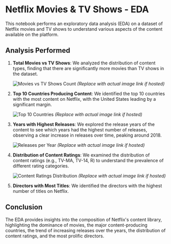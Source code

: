 # Netflix Movies & TV Shows - EDA

This notebook performs an exploratory data analysis (EDA) on a dataset of Netflix movies and TV shows to understand various aspects of the content available on the platform.

## Analysis Performed

1.  **Total Movies vs TV Shows**: We analyzed the distribution of content types, finding that there are significantly more movies than TV shows in the dataset.

    ![Movies vs TV Shows Count](https://user-images.githubusercontent.com/your-image-link-here/movies_vs_tv_shows.png) *(Replace with actual image link if hosted)*

2.  **Top 10 Countries Producing Content**: We identified the top 10 countries with the most content on Netflix, with the United States leading by a significant margin.

    ![Top 10 Countries](https://user-images.githubusercontent.com/your-image-link-here/top_countries.png) *(Replace with actual image link if hosted)*

3.  **Years with Highest Releases**: We explored the release years of the content to see which years had the highest number of releases, observing a clear increase in releases over time, peaking around 2018.

    ![Releases per Year](https://user-images.githubusercontent.com/your-image-link-here/releases_per_year.png) *(Replace with actual image link if hosted)*

4.  **Distribution of Content Ratings**: We examined the distribution of content ratings (e.g., TV-MA, TV-14, R) to understand the prevalence of different rating categories.

    ![Content Ratings Distribution](https://user-images.githubusercontent.com/your-image-link-here/content_ratings.png) *(Replace with actual image link if hosted)*

5.  **Directors with Most Titles**: We identified the directors with the highest number of titles on Netflix.

## Conclusion

The EDA provides insights into the composition of Netflix's content library, highlighting the dominance of movies, the major content-producing countries, the trend of increasing releases over the years, the distribution of content ratings, and the most prolific directors.
